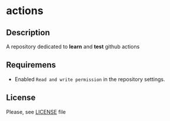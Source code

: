 # actions

## Description 

A repository dedicated to **learn** and **test** github actions

## Requiremens

-   Enabled `Read and write permission` in the repository settings.

## License

Please, see [LICENSE](./LICENSE) file

